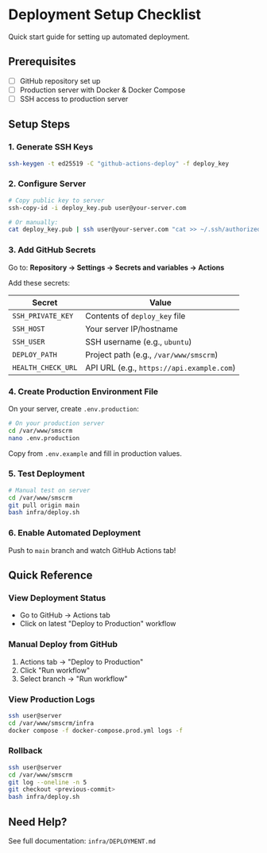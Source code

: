 # Deployment Setup Checklist

Quick start guide for setting up automated deployment.

## Prerequisites

- [ ] GitHub repository set up
- [ ] Production server with Docker & Docker Compose
- [ ] SSH access to production server

## Setup Steps

### 1. Generate SSH Keys

```bash
ssh-keygen -t ed25519 -C "github-actions-deploy" -f deploy_key
```

### 2. Configure Server

```bash
# Copy public key to server
ssh-copy-id -i deploy_key.pub user@your-server.com

# Or manually:
cat deploy_key.pub | ssh user@your-server.com "cat >> ~/.ssh/authorized_keys"
```

### 3. Add GitHub Secrets

Go to: **Repository → Settings → Secrets and variables → Actions**

Add these secrets:

| Secret | Value |
|--------|-------|
| `SSH_PRIVATE_KEY` | Contents of `deploy_key` file |
| `SSH_HOST` | Your server IP/hostname |
| `SSH_USER` | SSH username (e.g., `ubuntu`) |
| `DEPLOY_PATH` | Project path (e.g., `/var/www/smscrm`) |
| `HEALTH_CHECK_URL` | API URL (e.g., `https://api.example.com`) |

### 4. Create Production Environment File

On your server, create `.env.production`:

```bash
# On your production server
cd /var/www/smscrm
nano .env.production
```

Copy from `.env.example` and fill in production values.

### 5. Test Deployment

```bash
# Manual test on server
cd /var/www/smscrm
git pull origin main
bash infra/deploy.sh
```

### 6. Enable Automated Deployment

Push to `main` branch and watch GitHub Actions tab!

## Quick Reference

### View Deployment Status
- Go to GitHub → Actions tab
- Click on latest "Deploy to Production" workflow

### Manual Deploy from GitHub
1. Actions tab → "Deploy to Production"
2. Click "Run workflow"
3. Select branch → "Run workflow"

### View Production Logs
```bash
ssh user@server
cd /var/www/smscrm/infra
docker compose -f docker-compose.prod.yml logs -f
```

### Rollback
```bash
ssh user@server
cd /var/www/smscrm
git log --oneline -n 5
git checkout <previous-commit>
bash infra/deploy.sh
```

## Need Help?

See full documentation: `infra/DEPLOYMENT.md`
